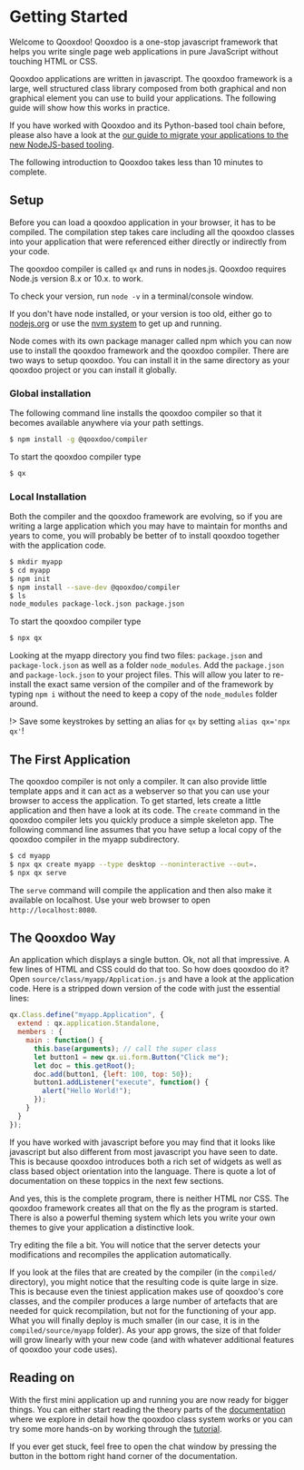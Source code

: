 # Getting Started

Welcome to Qooxdoo! Qooxdoo is a one-stop javascript framework that helps you
write single page web applications in pure JavaScript without touching HTML or
CSS.

Qooxdoo applications are written in javascript. The qooxdoo framework is a
large, well structured class library composed from both graphical and non
graphical element you can use to build your applications. The following guide
will show how this works in practice.

If you have worked with Qooxdoo and its Python-based tool chain before,
please also have a look at the [our guide to migrate your applications
to the new NodeJS-based tooling](development/compiler/migration.md).

The following introduction to Qooxdoo takes less than 10 minutes to complete.

## Setup

Before you can load a qooxdoo application in your browser, it has to be
compiled. The compilation step takes care including all the qooxdoo classes into
your application that were referenced either directly or indirectly from your
code.

The qooxdoo compiler is called `qx` and runs in nodes.js. Qooxdoo requires
Node.js version 8.x or 10.x. to work.

To check your version, run `node -v` in a terminal/console window.

If you don't have node installed, or your version is too old, either go to
[nodejs.org](https://nodejs.org) or use the [nvm
system](https://github.com/nvm-sh/nvm) to get up and running.

Node comes with its own package manager called npm which you can now use to
install the qooxdoo framework and the qooxdoo compiler. There are two ways to
setup qooxdoo. You can install it in the same directory as your qooxdoo project
or you can install it globally.

### Global installation

The following command line installs the qooxdoo compiler so that it becomes
available anywhere via your path settings.

```bash
$ npm install -g @qooxdoo/compiler
```

To start the qooxdoo compiler type

```bash
$ qx
```

### Local Installation

Both the compiler and the qooxdoo framework are evolving, so if you are writing
a large application which you may have to maintain for months and years to come,
you will probably be better of to install qooxdoo together with the application
code.

```bash
$ mkdir myapp
$ cd myapp
$ npm init
$ npm install --save-dev @qooxdoo/compiler
$ ls
node_modules package-lock.json package.json
```

To start the qooxdoo compiler type

```bash
$ npx qx
```

Looking at the myapp directory you find two files: `package.json` and
`package-lock.json` as well as a folder `node_modules`. Add the `package.json`
and `package-lock.json` to your project files. This will allow you later to
re-install the exact same version of the compiler and of the framework by typing
`npm i` without the need to keep a copy of the `node_modules` folder around.

!> Save some keystrokes by setting an alias for `qx` by setting `alias qx='npx qx'`!

## The First Application

The qooxdoo compiler is not only a compiler. It can also provide little template
apps and it can act as a webserver so that you can use your browser to access
the application. To get started, lets create a little application and then have
a look at its code. The `create` command in the qooxdoo compiler lets you
quickly produce a simple skeleton app. The following command line assumes that
you have setup a local copy of the qooxdoo compiler in the myapp subdirectory.

```bash
$ cd myapp
$ npx qx create myapp --type desktop --noninteractive --out=.
$ npx qx serve
```

The `serve` command will compile the application and then also make it available
on localhost. Use your web browser to open `http://localhost:8080`.

## The Qooxdoo Way

An application which displays a single button. Ok, not all that impressive. A
few lines of HTML and CSS could do that too. So how does qooxdoo do it? Open
`source/class/myapp/Application.js` and have a look at the application code.
Here is a stripped down version of the code with just the essential lines:

```javascript
qx.Class.define("myapp.Application", {
  extend : qx.application.Standalone,
  members : {
    main : function() {
      this.base(arguments); // call the super class
      let button1 = new qx.ui.form.Button("Click me");
      let doc = this.getRoot();
      doc.add(button1, {left: 100, top: 50});
      button1.addListener("execute", function() {
        alert("Hello World!");
      });
    }
  }
});
```

If you have worked with javascript before you may find that it looks like
javascript but also different from most javascript you have seen to date. This
is because qooxdoo introduces both a rich set of widgets as well as class based
object orientation into the language. There is quote a lot of documentation on
these toppics in the next few sections.

And yes, this is the complete program, there is neither HTML nor CSS. The
qooxdoo framework creates all that on the fly as the program is started. There
is also a powerful theming system which lets you write your own themes to give
your application a distinctive look.

Try editing the file a bit. You will notice that the server detects your
modifications and recompiles the application automatically.

If you look at the files that are created by the compiler (in the `compiled/` directory), 
you might notice that the resulting code is quite large in size. This is because even
the tiniest application makes use of qooxdoo's core classes, and the compiler produces
a large number of artefacts that are needed for quick recompilation, but not for the
functioning of your app. What you will finally deploy is much smaller (in our case, it is
in the `compiled/source/myapp` folder). As your app grows, the size of that folder will grow 
linearly with your new code (and with whatever additional features of qooxdoo 
your code uses).

## Reading on

With the first mini application up and running you are now ready for bigger
things. You can either start reading the theory parts of the
[documentation](contents.md) where we explore in detail how the qooxdoo class
system works or you can try some more hands-on by working through the
[tutorial](tutorial/).

If you ever get stuck, feel free to open the chat window by pressing the button
in the bottom right hand corner of the documentation.

